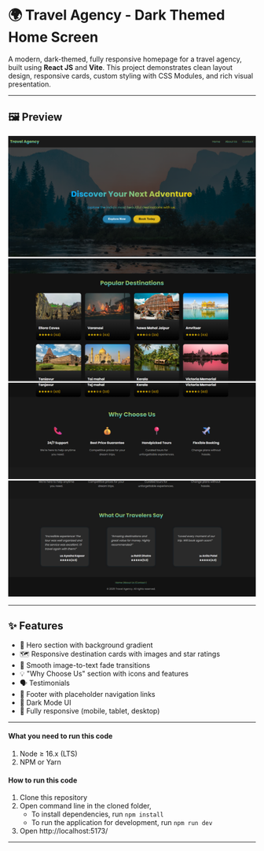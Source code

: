# 🌍 Travel Agency - Dark Themed Home Screen

A modern, dark-themed, fully responsive homepage for a travel agency, built using **React JS** and **Vite**. This project demonstrates clean layout design, responsive cards, custom styling with CSS Modules, and rich visual presentation.

---

## 🖼️ Preview

![alt text](<1 (1).png>) ![alt text](<1 (2).png>) ![alt text](<1 (3).png>) ![alt text](<1 (4).png>)

---

## ✨ Features

- 🧭 Hero section with background gradient
- 🗺️ Responsive destination cards with images and star ratings
- 🌟 Smooth image-to-text fade transitions
- 💡 "Why Choose Us" section with icons and features
- 🗣️ Testimonials
- 🔗 Footer with placeholder navigation links
- 🌙 Dark Mode UI
- 📱 Fully responsive (mobile, tablet, desktop)

---

#### What you need to run this code

1. Node ≥ 16.x (LTS)
2. NPM or Yarn

#### How to run this code

1. Clone this repository
2. Open command line in the cloned folder,
   - To install dependencies, run `npm install`
   - To run the application for development, run `npm run dev`
3. Open http://localhost:5173/

---
